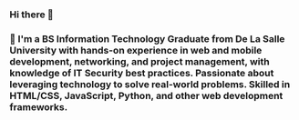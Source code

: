 ### Hi there 👋

### 🌱 I'm a BS Information Technology Graduate from De La Salle University with hands-on experience in web and mobile development, networking, and project management, with knowledge of IT Security best practices. Passionate about leveraging technology to solve real-world problems. Skilled in HTML/CSS, JavaScript, Python, and other web development frameworks.
<!--
**Xei-pher/xei-pher** is a ✨ _special_ ✨ repository because its `README.md` (this file) appears on your GitHub profile.

Here are some ideas to get you started:

- 🔭 I’m currently working on ...
- 🌱 I’m currently learning ...
- 👯 I’m looking to collaborate on ...
- 🤔 I’m looking for help with ...
- 💬 Ask me about ...
- 📫 How to reach me: ...
- 😄 Pronouns: ...
- ⚡ Fun fact: ...
-->
